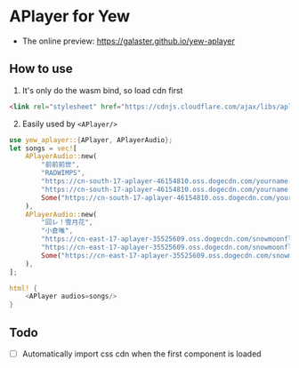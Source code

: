 APlayer for Yew
===============

- The online preview: https://galaster.github.io/yew-aplayer

## How to use

1. It's only do the wasm bind, so load cdn first

```html
<link rel="stylesheet" href="https://cdnjs.cloudflare.com/ajax/libs/aplayer/1.10.1/APlayer.min.css">
```

2. Easily used by `<APlayer/>`

```rust
use yew_aplayer::{APlayer, APlayerAudio};
let songs = vec![
    APlayerAudio::new(
        "前前前世",
        "RADWIMPS",
        "https://cn-south-17-aplayer-46154810.oss.dogecdn.com/yourname.mp3",
        "https://cn-south-17-aplayer-46154810.oss.dogecdn.com/yourname.jpg",
        Some("https://cn-south-17-aplayer-46154810.oss.dogecdn.com/yourname.lrc"),
    ),
    APlayerAudio::new(
        "回レ！雪月花",
        "小倉唯",
        "https://cn-east-17-aplayer-35525609.oss.dogecdn.com/snowmoonflowers.mp3",
        "https://cn-east-17-aplayer-35525609.oss.dogecdn.com/snowmoonflowers.jpg",
        Some("https://cn-east-17-aplayer-35525609.oss.dogecdn.com/snowmoonflowers.lrc"),
    ),
];

html! {
    <APlayer audios=songs/>
}
```

## Todo

- [ ] Automatically import css cdn when the first component is loaded
